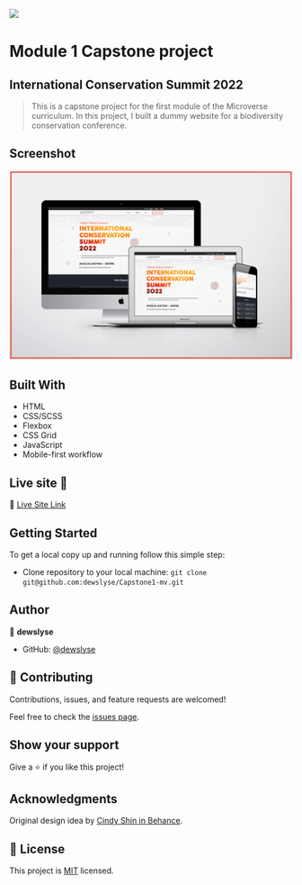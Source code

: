 ![](https://img.shields.io/badge/Microverse-blueviolet)

# Module 1 Capstone project

## International Conservation Summit 2022

> This is a capstone project for the first module of the Microverse curriculum. In this project, I built a dummy website for a biodiversity conservation conference. 

## Screenshot

<img src="./images/screenshot.png">

## Built With

- HTML
- CSS/SCSS
- Flexbox
- CSS Grid
- JavaScript
- Mobile-first workflow

## Live site 🚀

🔗 [Live Site Link](https://dewslyse.github.io/Capstone1-mv/)


## Getting Started

To get a local copy up and running follow this simple step:

- Clone repository to your local machine: `git clone git@github.com:dewslyse/Capstone1-mv.git`

## Author

👤 **dewslyse**

- GitHub: [@dewslyse](https://github.com/dewslyse)

## 🤝 Contributing

Contributions, issues, and feature requests are welcomed!

Feel free to check the [issues page](../../issues/).

## Show your support

Give a ⭐️ if you like this project!

## Acknowledgments

Original design idea by [Cindy Shin in Behance](https://www.behance.net/gallery/29845175/CC-Global-Summit-2015).

## 📝 License

This project is [MIT](./LICENSE) licensed.
